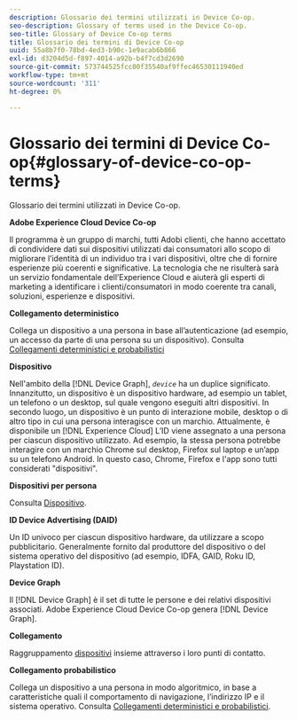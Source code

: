 ```yaml
---
description: Glossario dei termini utilizzati in Device Co-op.
seo-description: Glossary of terms used in the Device Co-op.
seo-title: Glossary of Device Co-op terms
title: Glossario dei termini di Device Co-op
uuid: 55a8b7f0-78bd-4ed3-b90c-1e9acab6b866
exl-id: d3204d5d-f897-4014-a92b-b4f7cd3d2690
source-git-commit: 573744525fcc00f35540af9ffec46530111940ed
workflow-type: tm+mt
source-wordcount: '311'
ht-degree: 0%

---
```


# Glossario dei termini di Device Co-op{#glossary-of-device-co-op-terms}

Glossario dei termini utilizzati in Device Co-op.

**Adobe Experience Cloud Device Co-op**

Il programma è un gruppo di marchi, tutti Adobi clienti, che hanno accettato di condividere dati sui dispositivi utilizzati dai consumatori allo scopo di migliorare l’identità di un individuo tra i vari dispositivi, oltre che di fornire esperienze più coerenti e significative. La tecnologia che ne risulterà sarà un servizio fondamentale dell’Experience Cloud e aiuterà gli esperti di marketing a identificare i clienti/consumatori in modo coerente tra canali, soluzioni, esperienze e dispositivi.

**Collegamento deterministico**

Collega un dispositivo a una persona in base all’autenticazione (ad esempio, un accesso da parte di una persona su un dispositivo). Consulta [Collegamenti deterministici e probabilistici](processes/links.md#concept-58bb7ab25f904f5f98d645e35205c931)

**Dispositivo**

Nell&#39;ambito della [!DNL Device Graph], *`device`* ha un duplice significato. Innanzitutto, un dispositivo è un dispositivo hardware, ad esempio un tablet, un telefono o un desktop, sul quale vengono eseguiti altri dispositivi. In secondo luogo, un dispositivo è un punto di interazione mobile, desktop o di altro tipo in cui una persona interagisce con un marchio. Attualmente, è disponibile un [!DNL Experience Cloud] L’ID viene assegnato a una persona per ciascun dispositivo utilizzato. Ad esempio, la stessa persona potrebbe interagire con un marchio Chrome sul desktop, Firefox sul laptop e un’app su un telefono Android. In questo caso, Chrome, Firefox e l&#39;app sono tutti considerati &quot;dispositivi&quot;.

**Dispositivi per persona**

Consulta [Dispositivo](glossary.md#glossentry-5690d9a245634214b91890156e216950).

**ID Device Advertising (DAID)**

Un ID univoco per ciascun dispositivo hardware, da utilizzare a scopo pubblicitario. Generalmente fornito dal produttore del dispositivo o del sistema operativo del dispositivo (ad esempio, IDFA, GAID, Roku ID, Playstation ID).

**Device Graph**

Il [!DNL Device Graph] è il set di tutte le persone e dei relativi dispositivi associati. Adobe Experience Cloud Device Co-op genera [!DNL Device Graph].

**Collegamento**

Raggruppamento [dispositivi](glossary.md#glossentry-5690d9a245634214b91890156e216950) insieme attraverso i loro punti di contatto.

**Collegamento probabilistico**

Collega un dispositivo a una persona in modo algoritmico, in base a caratteristiche quali il comportamento di navigazione, l’indirizzo IP e il sistema operativo. Consulta [Collegamenti deterministici e probabilistici](processes/links.md#concept-58bb7ab25f904f5f98d645e35205c931).

